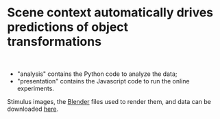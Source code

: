 # Scene context automatically drives predictions of object transformations
<br>

- "analysis" contains the Python code to analyze the data;
- "presentation" contains the Javascript code to run the online experiments.

Stimulus images, the [Blender](https://www.blender.org/) files used to render them, and data can be downloaded [here](https://osf.io/wnefh/).